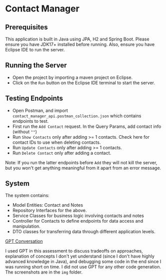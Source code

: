 # Contact Manager


## Prerequisites
This application is built in Java using JPA, H2 and Spring Boot. Please ensure you have JDK17+ installed before running.
Also, ensure you have Eclipse IDE to run the server.

## Running the Server
- Open the project by importing a maven project on Eclipse.
- Click on the `Run` button on the Eclipse IDE terminal to start the server.

## Testing Endpoints
- Open Postman, and import `contact_manager_api.postman_collection.json` which contains endpoints to test.
- First run the `Add Contact` request. In the Query Params, add contact info (without `""`)
- Run `Show Contacts` only after adding >= 1 contacts. Check here for contact IDs to use when deleting contacts.
- Run `Update Contacts` only after adding >= 1 contacts.
- Run `Delete Contact` only after adding a contact.

Note: If you run the latter endpoints before `Add` they will not kill the server, but you won't get anything meaningful from it apart from an error message.

## System
The system contains:
- Model Entities: Contact and Notes
- Repository Interfaces for the above.
- Service Classes for business logic involving contacts and notes
- Controller for Contacts to define endpoints for data access and manipulation.
- DTO classes for transferring data through different application levels.


[GPT Conversation](https://chat.openai.com/share/46a5c29f-3a1f-4417-8f7d-f6ac2f02bbd0)

I used GPT in this assessment to discuss tradeoffs on approaches, explanation of concepts I don't yet understand (since I don't have highly advanced knowledge in Java), and debugging some code in the end since I was running short on time. I did not use GPT for any other code generation. The screenshots are in the `img` folder.


